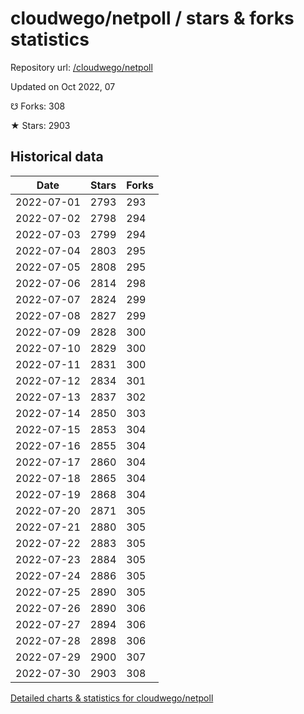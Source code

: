 # cloudwego/netpoll / stars & forks statistics

Repository url: [/cloudwego/netpoll](https://github.com/cloudwego/netpoll)

Updated on Oct 2022, 07

☋ Forks: 308

★ Stars: 2903

## Historical data
| Date | Stars | Forks |
|------|-------|-------|
| 2022-07-01 | 2793 | 293 | 
| 2022-07-02 | 2798 | 294 | 
| 2022-07-03 | 2799 | 294 | 
| 2022-07-04 | 2803 | 295 | 
| 2022-07-05 | 2808 | 295 | 
| 2022-07-06 | 2814 | 298 | 
| 2022-07-07 | 2824 | 299 | 
| 2022-07-08 | 2827 | 299 | 
| 2022-07-09 | 2828 | 300 | 
| 2022-07-10 | 2829 | 300 | 
| 2022-07-11 | 2831 | 300 | 
| 2022-07-12 | 2834 | 301 | 
| 2022-07-13 | 2837 | 302 | 
| 2022-07-14 | 2850 | 303 | 
| 2022-07-15 | 2853 | 304 | 
| 2022-07-16 | 2855 | 304 | 
| 2022-07-17 | 2860 | 304 | 
| 2022-07-18 | 2865 | 304 | 
| 2022-07-19 | 2868 | 304 | 
| 2022-07-20 | 2871 | 305 | 
| 2022-07-21 | 2880 | 305 | 
| 2022-07-22 | 2883 | 305 | 
| 2022-07-23 | 2884 | 305 | 
| 2022-07-24 | 2886 | 305 | 
| 2022-07-25 | 2890 | 305 | 
| 2022-07-26 | 2890 | 306 | 
| 2022-07-27 | 2894 | 306 | 
| 2022-07-28 | 2898 | 306 | 
| 2022-07-29 | 2900 | 307 | 
| 2022-07-30 | 2903 | 308 | 


[Detailed charts & statistics for cloudwego/netpoll](https://reviewgithub.com/rep/cloudwego/netpoll)
